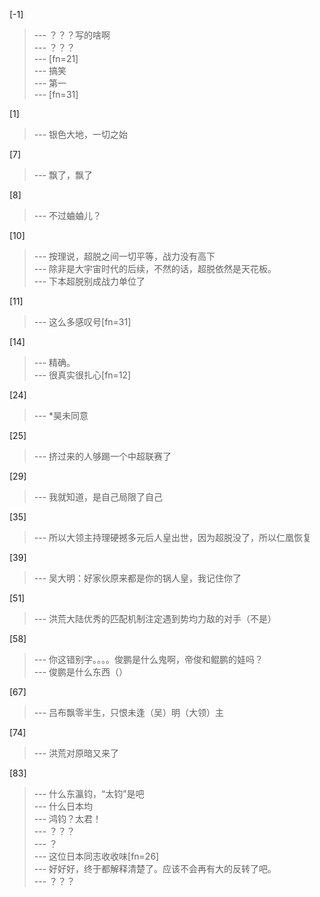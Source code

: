 
[-1] 
>--- ？？？写的啥啊<br>
>--- ？？？<br>
>--- [fn=21]<br>
>--- 搞笑<br>
>--- 第一<br>
>--- [fn=31]<br>

[1] 
>--- 银色大地，一切之始<br>

[7] 
>--- 飘了，飘了<br>

[8] 
>--- 不过蛐蛐儿？<br>

[10] 
>--- 按理说，超脱之间一切平等，战力没有高下<br>
>--- 除非是大宇宙时代的后续，不然的话，超脱依然是天花板。<br>
>--- 下本超脱别成战力单位了<br>

[11] 
>--- 这么多感叹号[fn=31]<br>

[14] 
>--- 精确。<br>
>--- 很真实很扎心[fn=12]<br>

[24] 
>--- *昊未同意<br>

[25] 
>--- 挤过来的人够踢一个中超联赛了<br>

[29] 
>--- 我就知道，是自己局限了自己<br>

[35] 
>--- 所以大领主持理硬撼多元后人皇出世，因为超脱没了，所以仁凰恢复<br>

[39] 
>--- 吴大明：好家伙原来都是你的锅人皇，我记住你了<br>

[51] 
>--- 洪荒大陆优秀的匹配机制注定遇到势均力敌的对手（不是）<br>

[58] 
>--- 你这错别字。。。。俊鹏是什么鬼啊，帝俊和鲲鹏的娃吗？<br>
>--- 俊鹏是什么东西（）<br>

[67] 
>--- 吕布飘零半生，只恨未逢（吴）明（大领）主<br>

[74] 
>--- 洪荒对原暗又来了<br>

[83] 
>--- 什么东瀛钧，“太钧”是吧<br>
>--- 什么日本均<br>
>--- 鸿钧？太君！<br>
>--- ？？？<br>
>--- ？<br>
>--- 这位日本同志收收味[fn=26]<br>
>--- 好好好，终于都解释清楚了。应该不会再有大的反转了吧。<br>
>--- ？？？<br>
